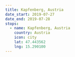 ```yaml
---
title: Kapfenberg, Austria
date_start: 2019-07-27
date_end: 2019-07-28
stops:
  - name: Kapfenberg, Austria
    country: Austria
    icon: city
    lat: 47.443562
    lng: 15.290100
---
```

